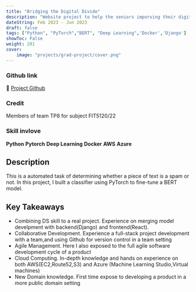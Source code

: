 ```yaml
---
title: "Bridging the Digital Divide"
description: "Website project to help the seniors imporving their digital literacy"
dateString: Feb 2023 - Jun 2023
draft: false
tags: ["Python", "PyTorch","BERT", "Deep Learning",'Docker','Django']
showToc: False
weight: 201
cover:
    image: "projects/grad-project/cover.png"
--- 
```

### Github link
💾 [Project Github](https://github.com/HanL1223/fit5120_backend_Django)
### Credit
Members of team TP8 for subject FIT5120/22 

### Skill invlove
**Python**  **Pytorch**  **Deep Learning**  **Docker**  **AWS**  **Azure**

## Description
This is a automated task of determining whether a piece of text is a spam or not. In this project, I built a classifier using PyTorch to fine-tune a BERT model.

## Key Takeaways
- Combining DS skill to a real project. Experience on merging model develpment with backend(Django) and frontend(React).
- Collaborative Development. Experience a full-stack project development with a team,and using Github for version control in a team setting
- Agile Management. Here I also exposed to the full agile software development cycle of a product
- Cloud Computing. In-depth knowledge and hands on experience on both AWS(EC2,Route52,S3) and Azure (Machine Learning Studio,Virtual machines)
- New Domain knowledge. First time expose to developing a product in a more public domain setting
